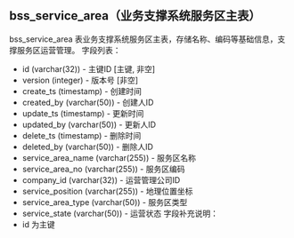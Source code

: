 ## bss_service_area（业务支撑系统服务区主表）
bss_service_area 表业务支撑系统服务区主表，存储名称、编码等基础信息，支撑服务区运营管理。
字段列表：
- id (varchar(32)) - 主键ID [主键, 非空]
- version (integer) - 版本号 [非空]
- create_ts (timestamp) - 创建时间
- created_by (varchar(50)) - 创建人ID
- update_ts (timestamp) - 更新时间
- updated_by (varchar(50)) - 更新人ID
- delete_ts (timestamp) - 删除时间
- deleted_by (varchar(50)) - 删除人ID
- service_area_name (varchar(255)) - 服务区名称
- service_area_no (varchar(255)) - 服务区编码
- company_id (varchar(32)) - 运营管理公司ID
- service_position (varchar(255)) - 地理位置坐标
- service_area_type (varchar(50)) - 服务区类型
- service_state (varchar(50)) - 运营状态
字段补充说明：
- id 为主键